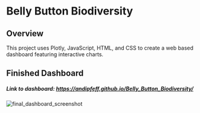 # Belly Button Biodiversity

## Overview
This project uses Plotly, JavaScript, HTML, and CSS to create a web based dashboard featuring interactive charts. 

## Finished Dashboard
##### Link to dashboard: https://andipfeff.github.io/Belly_Button_Biodiversity/

![final_dashboard_screenshot](https://user-images.githubusercontent.com/90863226/145701446-8b6304f6-1004-4553-b4b0-1c6fa5c0f9c9.png)

